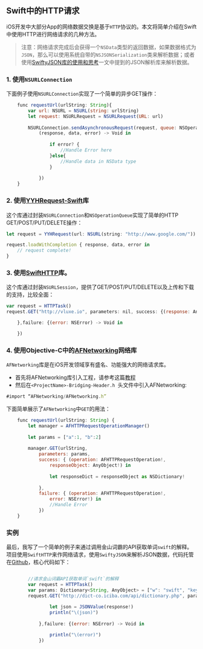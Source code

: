 ## Swift中的HTTP请求

iOS开发中大部分App的网络数据交换是基于`HTTP`协议的。本文将简单介绍在Swift中使用HTTP进行网络请求的几种方法。

> 注意：网络请求完成后会获得一个`NSData`类型的返回数据，如果数据格式为`JSON`，那么可以使用系统自带的`NSJSONSerialization`类来解析数据；或者使用[SwiftyJSON库的使用和思考](http://swiftist.org/topics/124)一文中提到的JSON解析库来解析数据。

### 1. 使用`NSURLConnection`

下面例子使用`NSURLConnection`实现了一个简单的异步GET操作：

```js
    func requestUrl(urlString: String){
        var url: NSURL = NSURL(string: urlString)
        let request: NSURLRequest = NSURLRequest(URL: url)
        
        NSURLConnection.sendAsynchronousRequest(request, queue: NSOperationQueue.mainQueue(), completionHandler:{
            (response, data, error) -> Void in
            
                if error? {
                    //Handle Error here
                }else{
                    //Handle data in NSData type
                }
            
            })
    }
```

### 2. 使用[YYHRequest-Swift](https://github.com/yayuhh/YYHRequest-Swift)库

这个库通过封装`NSURLConnection`和`NSOperationQueue`实现了简单的HTTP GET/POST/PUT/DELETE操作：

```js
let request = YYHRequest(url: NSURL(string: "http://www.google.com/"))

request.loadWithCompletion { response, data, error in
    // request complete!
}
```

### 3. 使用[SwiftHTTP](https://github.com/daltoniam/SwiftHTTP)库。

这个库通过封装`NSURLSession`，提供了GET/POST/PUT/DELETE以及上传和下载的支持，比较全面：

```js
var request = HTTPTask()
request.GET("http://vluxe.io", parameters: nil, success: {(response: AnyObject?) -> Void in

    },failure: {(error: NSError) -> Void in

    })
```

### 4. 使用Objective-C中的[AFNetworking](https://github.com/AFNetworking/AFNetworking)网络库

`AFNetworking`库是在iOS开发领域享有盛名、功能强大的网络请求库。

- 首先将AFNetworking库引入工程，请参考这篇[教程](http://www.raywenderlich.com/zh-hans/36079/afnetworking%E9%80%9F%E6%88%90%E6%95%99%E7%A8%8B%EF%BC%881%EF%BC%89)
- 然后在`<ProjectName>-Bridging-Header.h `头文件中引入AFNetworking:

```js
#import “AFNetworking/AFNetworking.h”
```

下面简单展示了`AFNetworking`中`GET`的用法：

```js
    func requestUrl(urlString: String) {
        let manager = AFHTTPRequestOperationManager()
        
        let params = ["a":1, "b":2]
        
        manager.GET(urlString,
            parameters: params,
            success: { (operation: AFHTTPRequestOperation!,
                responseObject: AnyObject!) in
                
                let responseDict = responseObject as NSDictionary!
                
            },
            failure: { (operation: AFHTTPRequestOperation!,
                error: NSError!) in
                //Handle Error
            })
    }
```

### 实例

最后，我写了一个简单的例子来通过调用金山词霸的API获取单词`swift`的解释。项目使用`SwiftHTTP`来作网络请求，使用`SwiftyJSON`来解析JSON数据，代码托管在[Github](https://github.com/lifedim/SwiftCasts/tree/master/003_swift_http_test)，核心代码如下：

```js

        //请求金山词霸API获取单词`swift`的解释
        var request = HTTPTask()
        var params: Dictionary<String, AnyObject> = ["w": "swift", "key": "30CBA9DDD34B16DB669A9B214C941F14", "type": "json"]
        request.GET("http://dict-co.iciba.com/api/dictionary.php", parameters: params, success: {(response: AnyObject?) -> Void in
            
                let json = JSONValue(response!)
                println("\(json)")
            
            },failure: {(error: NSError) -> Void in

                println("\(error)")
            })

```
